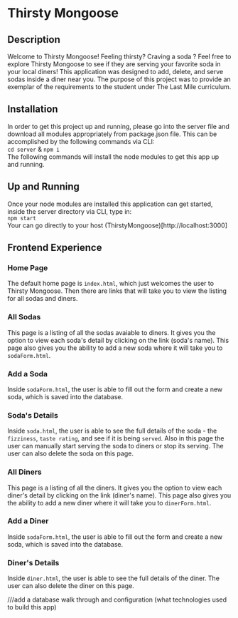# Thirsty Mongoose
## Description
Welcome to Thirsty Mongoose! Feeling thirsty? Craving a soda ? Feel free to explore 
Thirsty Mongoose to see if they are serving your favorite soda in your local diners! 
This application was designed to add, delete, and serve sodas inside a diner near you. 
The purpose of this project was to provide an exemplar of the requirements to the student 
under The Last Mile curriculum.

## Installation
In order to get this project up and running, please go into the server file and 
download all modules appropriately from package.json file. This can be accomplished
by the following commands via CLI: 
<br />
`cd server` & `npm i` 
<br />
The following commands will install the node modules to get this app up and running.

## Up and Running
Once your node modules are installed this application can get started, inside the server 
directory via CLI, type in: 
<br />
`npm start`
<br />
Your can go directly to your host (ThirstyMongoose)[http://localhost:3000]

## Frontend Experience

### Home Page
The default home page is `index.html`, which just welcomes the user to Thirsty Mongoose. 
Then there are links that will take you to view the listing for all sodas and diners.

### All Sodas
This page is a listing of all the sodas avaiable to diners. It gives you the option to 
view each soda's detail by clicking on the link (soda's name). This page also gives you the ability
to add a new soda where it will take you to `sodaForm.html`.

### Add a Soda
Inside `sodaForm.html`, the user is able to fill out the form and
create a new soda, which is saved into the database.

### Soda's Details
Inside `soda.html`, the user is able to see the full details of the soda - the `fizziness`,
`taste rating`, and see if it is being `served`. Also in this page the user can manually start serving the soda to diners or stop its serving. The user can also delete the soda on this page.

### All Diners
This page is a listing of all the diners. It gives you the option to 
view each diner's detail by clicking on the link (diner's name). This page also gives you the ability to add a new diner where it will take you to `dinerForm.html`.

### Add a Diner
Inside `sodaForm.html`, the user is able to fill out the form and
create a new soda, which is saved into the database. 

### Diner's Details
Inside `diner.html`, the user is able to see the full details of the diner. The user can also delete the diner on this page.


///add a database walk through and configuration (what technologies used to build this app)
